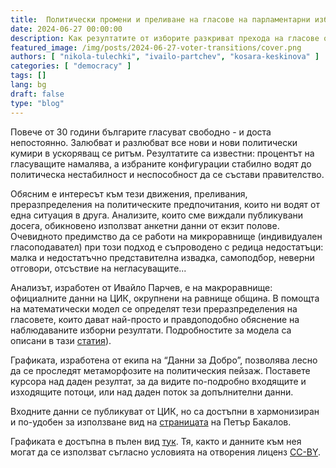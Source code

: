 ```yaml
---
title:  Политически промени и преливане на гласове на парламентарни избори (2017-2024)
date: 2024-06-27 00:00:00
description: Как резултатите от изборите разкриват прехода на гласове от една партия в друга?
featured_image: /img/posts/2024-06-27-voter-transitions/cover.png
authors: [ "nikola-tulechki", "ivailo-partchev", "kosara-keskinova" ]
categories: [ "democracy" ]
tags: []
lang: bg
draft: false
type: "blog"
---
```


Повече от 30 години българите гласуват свободно - и доста непостоянно. Залюбват и разлюбват все нови и нови политически кумири в ускоряващ се ритъм. Резултатите са известни: процентът на гласуващите намалява, а избраните конфигурации стабилно водят до политическа нестабилност и неспособност да се състави правителство.

Обясним е интересът към тези движения, преливания, преразпределения на политическите предпочитания, които ни водят от една ситуация в друга. Анализите, които сме виждали публикувани досега, обикновено използват анкетни данни от екзит полове. Очевидното предимство да се работи на микроравнище (индивидуален гласоподавател) при този подход е съпроводено с редица недостатъци: малка и недостатъчно представителна извадка, самоподбор, неверни отговори, отсъствие на негласуващите...

<div class="flourish-embed flourish-sankey" data-src="visualisation/18520198"><script src="https://public.flourish.studio/resources/embed.js"></script></div>

Анализът, изработен от Ивайло Парчев, е на макроравнище: официалните данни на ЦИК, окрупнени на равнище община. В помощта на математически модел се определят тези преразпределения на гласовете, които дават най-просто и правдоподобно обяснение на наблюдаваните изборни резултати. Подробностите за модела са описани в тази  [статия](https://sci-hub.se/10.1287/mnsc.12.9.714)).

Графиката, изработена от екипа на “Данни за Добро”, позволява лесно да се проследят метаморфозите на политическия пейзаж. Поставете курсора над даден резултат, за да видите по-подробно входящите и изходящите потоци, или над даден поток за допълнителни данни. 

Входните данни се публикуват от ЦИК, но са достъпни в хармонизиран и по-удобен за използване вид на [страницата](https://bg-izbori.herokuapp.com/) на Петър Бакалов.

Графиката е достъпна в пълен вид [тук](https://public.flourish.studio/visualisation/18520198/). Тя, както и данните към нея могат да се използват съгласно условията на отворения лиценз [CC-BY](https://creativecommons.org/licenses/by/2.0/).